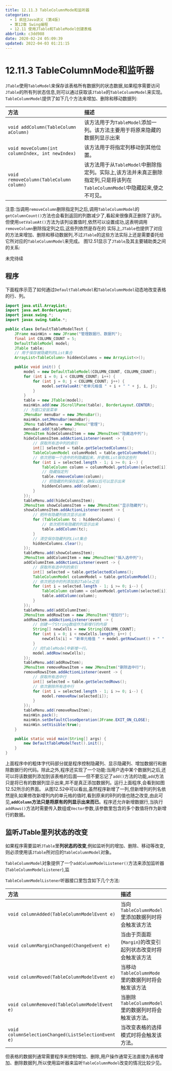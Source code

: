 ```yaml
---
title: 12.11.3 TableColumnMode和监听器
categories: 
  - 1 疯狂Java讲义 (第4版)
  - 第12章 Swing编程
  - 12.11 使用JTable和TableModel创建表格
abbrlink: c3dd988
date: 2020-02-24 05:09:39
updated: 2022-04-03 01:21:15
---
```

# 12.11.3 TableColumnMode和监听器
`JTable`使用`TableModel`来保存该表格所有数据列的状态数据,如果程序需要访问`JTable`的所有列状态信息,则可以通过获取该`JTable`的`TableColumnModel`来实现。`TableColumnModel`提供了如下几个方法来增加、删除和移动数据列:

|方法|描述|
|:--|:--|
|`void addColumn(TableColumn aColumn)`|该方法用于为`TableModel`添加一列。该方法主要用于将原来隐藏的数据列显示出来|
|`void moveColumn(int columnIndex, int newIndex)`|该方法用于将指定列移动到其他位置。|
|`void removeColumn(TableColumn column)`|该方法用于从`TableModel`中删除指定列。实际上,该方法并未真正删除指定列,只是将该列在`TableColumnModel`中隐藏起来,使之不可见。|

注意:当调用`removeColumn`删除指定列之后,调用`TableColumnModel`的`getColumnCount()`方法也会看到返回的列数减少了,看起来很像真正删除了该列。但使用`setValueAt()`方法为该列设置值时,依然可以设置成功,这表明调用`removeColumn`删除指定列之后,这些列依然是存在的
实际上,`JTable`也提供了对应的方法来增加、删除和移动数据列,不过`JTable`的这些方法实际上还是需要委托给它所对应的`TableColumnModel`来完成。
图12.51显示了`JTable`及其主要辅助类之间的关系:

未完待续
## 程序
下面程序示范了如何通过`DefaultTableModel`和`TableColumnModel`动态地改变表格的行、列。
```java
import java.util.ArrayList;
import java.awt.BorderLayout;
import javax.swing.*;
import javax.swing.table.*;

public class DefaultTableModelTest {
    JFrame mainWin = new JFrame("管理数据行、数据列");
    final int COLUMN_COUNT = 5;
    DefaultTableModel model;
    JTable table;
    // 用于保存被隐藏列的List集合
    ArrayList<TableColumn> hiddenColumns = new ArrayList<>();

    public void init() {
        model = new DefaultTableModel(COLUMN_COUNT, COLUMN_COUNT);
        for (int i = 0; i < COLUMN_COUNT; i++) {
            for (int j = 0; j < COLUMN_COUNT; j++) {
                model.setValueAt("老单元格值 " + i + " " + j, i, j);
            }
        }
        table = new JTable(model);
        mainWin.add(new JScrollPane(table), BorderLayout.CENTER);
        // 为窗口安装菜单
        JMenuBar menuBar = new JMenuBar();
        mainWin.setJMenuBar(menuBar);
        JMenu tableMenu = new JMenu("管理");
        menuBar.add(tableMenu);
        JMenuItem hideColumnsItem = new JMenuItem("隐藏选中列");
        hideColumnsItem.addActionListener(event -> {
            // 获取所有选中列的索引
            int[] selected = table.getSelectedColumns();
            TableColumnModel columnModel = table.getColumnModel();
            // 依次把每一个选中的列隐藏起来，并使用List保存这些列
            for (int i = selected.length - 1; i >= 0; i--) {
                TableColumn column = columnModel.getColumn(selected[i]);
                // 隐藏指定列
                table.removeColumn(column);
                // 把隐藏的列保存起来，确保以后可以显示出来
                hiddenColumns.add(column);
            }
        });
        tableMenu.add(hideColumnsItem);
        JMenuItem showColumnsItem = new JMenuItem("显示隐藏列");
        showColumnsItem.addActionListener(event -> {
            // 把所有隐藏列依次显示出来
            for (TableColumn tc : hiddenColumns) {
                // 依次把所有隐藏的列显示出来
                table.addColumn(tc);
            }
            // 清空保存隐藏列的List集合
            hiddenColumns.clear();
        });
        tableMenu.add(showColumnsItem);
        JMenuItem addColumnItem = new JMenuItem("插入选中列");
        addColumnItem.addActionListener(event -> {
            // 获取所有选中列的索引
            int[] selected = table.getSelectedColumns();
            TableColumnModel columnModel = table.getColumnModel();
            // 依次把选中的列添加到JTable之后
            for (int i = selected.length - 1; i >= 0; i--) {
                TableColumn column = columnModel.getColumn(selected[i]);
                table.addColumn(column);
            }
        });
        tableMenu.add(addColumnItem);
        JMenuItem addRowItem = new JMenuItem("增加行");
        addRowItem.addActionListener(event -> {
            // 创建一个String数组作为新增行的内容
            String[] newCells = new String[COLUMN_COUNT];
            for (int i = 0; i < newCells.length; i++) {
                newCells[i] = "新单元格值 " + model.getRowCount() + " " + i;
            }
            // 向TableModel中新增一行。
            model.addRow(newCells);
        });
        tableMenu.add(addRowItem);
        JMenuItem removeRowsItem = new JMenuItem("删除选中行");
        removeRowsItem.addActionListener(event -> {
            // 获取所有选中行
            int[] selected = table.getSelectedRows();
            // 依次删除所有选中行
            for (int i = selected.length - 1; i >= 0; i--) {
                model.removeRow(selected[i]);
            }
        });
        tableMenu.add(removeRowsItem);
        mainWin.pack();
        mainWin.setDefaultCloseOperation(JFrame.EXIT_ON_CLOSE);
        mainWin.setVisible(true);
    }

    public static void main(String[] args) {
        new DefaultTableModelTest().init();
    }
}
```
上面程序中的粗体字代码部分就是程序控制隐藏列、显示隐藏列、增加数据行和删除数据行的代码。除此之外,程序还实现了一个功能:当用户选中某个数据列之后,还可以将该数据列添加到该表格的后面——但不要忘记了`add()`方法的功能,`add`方法只是将已有的数据列显示出来,并不是真正添加数据列。运行上面程序,会看到如图12.52所示的界面。
从图12.52中可以看出,虽然程序新增了一列,但新增列的列名依然是B,如果修改新增列内的单元格的值时,看到原来的B列的值也随之改变,由此可见,**`addColumn`方法只是将原有的列显示出来而已**。程序还允许新增数据行,当执行`addRows()`方法时需要传入数组或`Vector`参数,该参数里包含的多个数值将作为新增行的数据。
## 监听JTable里列状态的改变
如果程序需要监听`JTable`里**列状态的改变**,例如监听列的增加、删除、移动等改变,则必须使用该`JTable`所对应的`TableColumnModel`对象。

`TableColumnModel`对象提供了一个`addColumnModelListener()`方法来添加监听器(`TableColumnModelListener`),监

`TableColumnModelListener`听器接口里包含如下几个方法:

|方法|描述|
|:--|:--|
|`void columnAdded(TableColumnModelEvent e)`|当向`TableColumnModel`里添加数据列时将会触发该方法|
|`void columnMarginChanged(ChangeEvent e)`|当由于页面距(`Margin`)的改变引起列状态改变时将会触发该方法|
|`void columnMoved(TableColumnModelEvent e)`|当移动`TableColumnMode`里的数据列时将会触发该方法|
|`void columnRemoved(TableColumnModelEvent e)`|当删除`TableColumnModel`里的数据列时将会触发该方法。|
|`void columnSelectionChanged(ListSelectionEvent e)`|当改变表格的选择模式时将会触发该方法。|

但表格的数据列通常需要程序来控制增加、删除,用户操作通常无法直接为表格增加、删除数据列,所以使用监听器来监听`TableColumnModel`改变的情况比较少见。
